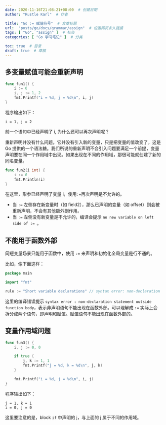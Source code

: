 ```yaml
---
date: 2020-11-16T21:08:21+08:00  # 创建日期
author: "Rustle Karl"  # 作者

title: "Go := 赋值符号"  # 文章标题
url:  "posts/go/docs/grammar/assign"  # 设置网页永久链接
tags: [ "Go", "assign" ]  # 标签
categories: [ "Go 学习笔记" ]  # 分类

toc: true  # 目录
draft: true  # 草稿
---
```


## 多变量赋值可能会重新声明

```go
func fun1() {
    i := 0
    i, j := 1, 2
    fmt.Printf("i = %d, j = %d\n", i, j)
}
```

程序输出如下：

```
i = 1, j = 2
```

前一个语句中已经声明了 i, 为什么还可以再次声明呢？

重新声明并没有什么问题，它并没有引入新的变量，只是把变量的值改变了，这是 Go 提供的一个语法糖。我们所说的重新声明不会引入问题要满足一个前提，变量声明要在同一个作用域中出现。如果出现在不同的作用域，那很可能就创建了新的同名变量。

```go
func fun2(i int) {
    i := 0
    fmt.Println(i)
}
```

在这里，形参已经声明了变量 i，使用`:=`再次声明是不允许的。

- 当 ` := ` 左侧存在新变量时（如 field2），那么已声明的变量（如 offset）则会被重新声明，不会有其他额外副作用。
- 当 ` := ` 左侧没有新变量是不允许的，编译会提示 `no new variable on left side of := `。

## 不能用于函数外部

简短变量场景只能用于函数中，使用 ` := ` 来声明和初始化全局变量是行不通的。

比如，像下面这样：

```go
package main

import "fmt"

rule := "Short variable declarations" // syntax error: non-declaration statement outside function body
```

这里的编译错误提示 `syntax error : non-declaration statement outside function body`，表示非声明语句不能出现在函数外部。可以理解成 ` := ` 实际上会拆分成两个语句，即声明和赋值。赋值语句不能出现在函数外部的。

## 变量作用域问题

```go
func fun3() {
    i, j := 0, 0

    if true {
        j, k := 1, 1
        fmt.Printf("j = %d, k = %d\n", j, k)
    }

    fmt.Printf("i = %d, j = %d\n", i, j)
}
```

程序输出如下：

```
j = 1, k = 1
i = 0, j = 0
```

这里要注意的是，block `if` 中声明的 j，与上面的 j 属于不同的作用域。

```go

```
